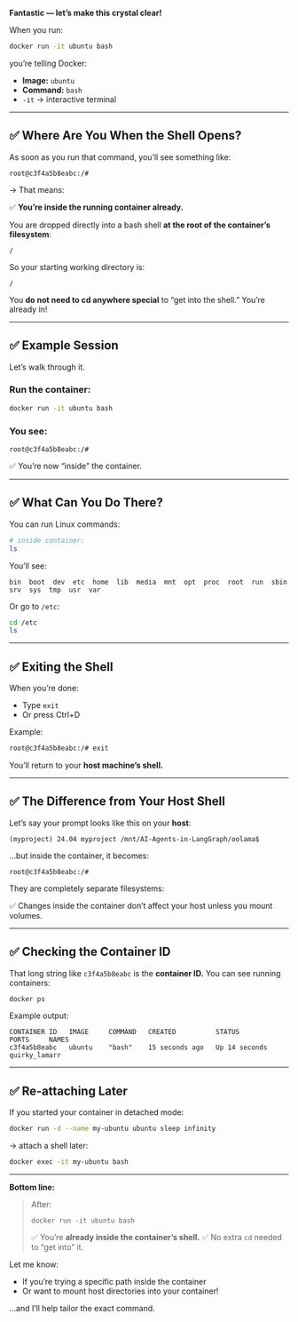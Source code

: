 **Fantastic — let’s make this crystal clear!**

When you run:

```bash
docker run -it ubuntu bash
```

you’re telling Docker:

* **Image:** `ubuntu`
* **Command:** `bash`
* `-it` → interactive terminal

---

## ✅ Where Are You When the Shell Opens?

As soon as you run that command, you’ll see something like:

```
root@c3f4a5b8eabc:/#
```

→ That means:

✅ **You’re inside the running container already.**

You are dropped directly into a bash shell **at the root of the container’s filesystem**:

```
/
```

So your starting working directory is:

```
/
```

You **do not need to cd anywhere special** to “get into the shell.” You’re already in!

---

## ✅ Example Session

Let’s walk through it.

### Run the container:

```bash
docker run -it ubuntu bash
```

### You see:

```
root@c3f4a5b8eabc:/#
```

✅ You’re now “inside” the container.

---

## ✅ What Can You Do There?

You can run Linux commands:

```bash
# inside container:
ls
```

You’ll see:

```
bin  boot  dev  etc  home  lib  media  mnt  opt  proc  root  run  sbin  srv  sys  tmp  usr  var
```

Or go to `/etc`:

```bash
cd /etc
ls
```

---

## ✅ Exiting the Shell

When you’re done:

* Type `exit`
* Or press Ctrl+D

Example:

```bash
root@c3f4a5b8eabc:/# exit
```

You’ll return to your **host machine’s shell.**

---

## ✅ The Difference from Your Host Shell

Let’s say your prompt looks like this on your **host**:

```
(myproject) 24.04 myproject /mnt/AI-Agents-in-LangGraph/oolama$
```

…but inside the container, it becomes:

```
root@c3f4a5b8eabc:/#
```

They are completely separate filesystems:

✅ Changes inside the container don’t affect your host unless you mount volumes.

---

## ✅ Checking the Container ID

That long string like `c3f4a5b8eabc` is the **container ID.** You can see running containers:

```bash
docker ps
```

Example output:

```
CONTAINER ID   IMAGE     COMMAND   CREATED          STATUS          PORTS     NAMES
c3f4a5b8eabc   ubuntu    "bash"    15 seconds ago   Up 14 seconds              quirky_lamarr
```

---

## ✅ Re-attaching Later

If you started your container in detached mode:

```bash
docker run -d --name my-ubuntu ubuntu sleep infinity
```

→ attach a shell later:

```bash
docker exec -it my-ubuntu bash
```

---

**Bottom line:**

> After:
>
> ```
> docker run -it ubuntu bash
> ```
>
> ✅ You’re **already inside the container’s shell.**
> ✅ No extra `cd` needed to “get into” it.

Let me know:

* If you’re trying a specific path inside the container
* Or want to mount host directories into your container!

…and I’ll help tailor the exact command.


